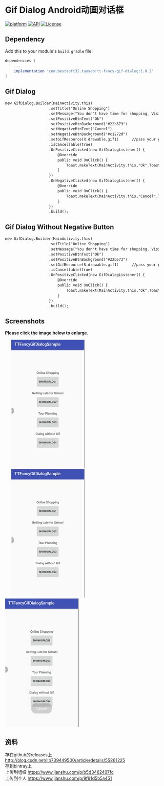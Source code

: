 # Gif Dialog Android动画对话框
[![platform](https://img.shields.io/badge/platform-Android-yellow.svg)](https://www.android.com)
[![API](https://img.shields.io/badge/API-16%2B-brightgreen.svg?style=plastic)](https://android-arsenal.com/api?level=16)
[![License](https://img.shields.io/badge/license-Apache%202-4EB1BA.svg?style=flat-square)](https://www.apache.org/licenses/LICENSE-2.0.html)

## Dependency

Add this to your module's `build.gradle` file:

```gradle
dependencies {
	...
	implementation 'com.bestsoft32.tayyab:tt-fancy-gif-dialog:1.0.2'
}
```
<h2> Gif Dialog</h2>

```diff
new GifDialog.Builder(MainActivity.this)
                    .setTitle("Online Shopping")
                    .setMessage("You don't have time for shopping, Visit our website for online shopping with discount price.")
                    .setPositiveBtnText("Ok")
                    .setPositiveBtnBackground("#22b573")
                    .setNegativeBtnText("Cancel")
                    .setNegativeBtnBackground("#c1272d")
                    .setGifResource(R.drawable.gif1)      //pass your gif, png or jpg
                    .isCancellable(true)
                    .OnPositiveClicked(new GifDialogListener() {
                        @Override
                        public void OnClick() {
                            Toast.makeText(MainActivity.this,"Ok",Toast.LENGTH_SHORT).show();
                        }
                    })
                    .OnNegativeClicked(new GifDialogListener() {
                        @Override
                        public void OnClick() {
                            Toast.makeText(MainActivity.this,"Cancel",Toast.LENGTH_SHORT).show();
                        }
                    })
                    .build();
```

<h2> Gif Dialog Without Negative Button</h2>

```diff
new GifDialog.Builder(MainActivity.this)
                    .setTitle("Online Shopping")
                    .setMessage("You don't have time for shopping, Visit our website for online shopping with discount price.")
                    .setPositiveBtnText("Ok")
                    .setPositiveBtnBackground("#22b573")
                    .setGifResource(R.drawable.gif1)      //pass your gif, png or jpg
                    .isCancellable(true)
                    .OnPositiveClicked(new GifDialogListener() {
                        @Override
                        public void OnClick() {
                            Toast.makeText(MainActivity.this,"Ok",Toast.LENGTH_SHORT).show();
                        }
                    })
                    .build();
```

## Screenshots

**Please click the image below to enlarge.**

<img src="https://github.com/lichao3140/GifDialog/blob/master/screenshot/screenshot1.gif" height="420" width="240" hspace="20"><img src="https://github.com/lichao3140/GifDialog/blob/master/screenshot/screenshot2.gif" height="420" width="240" hspace="20"><img src="https://github.com/lichao3140/GifDialog/blob/master/screenshot/screenshot4.gif" height="420" width="240">

## 资料
存在github的releases上<br>
http://blog.csdn.net/lib739449500/article/details/55261225<br>
存到bintray上<br>
上传到组织 https://www.jianshu.com/p/b5d3462407fc<br>
上传到个人 https://www.jianshu.com/p/9f81d5b5a451<br>

